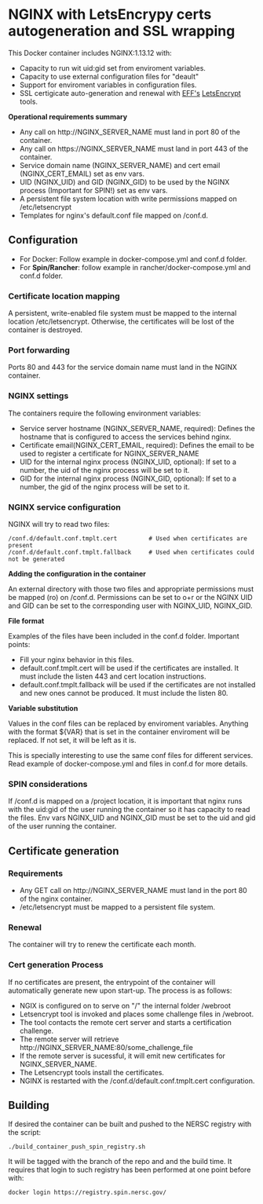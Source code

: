 # NGINX with LetsEncrypy certs autogeneration and SSL wrapping

This Docker container includes NGINX:1.13.12 with:

- Capacity to run wit uid:gid set from enviroment variables.
- Capacity to use external configuration files for "deault"
- Support for enviroment variables in configuration files.
- SSL certigicate auto-generation and renewal with [EFF's](https://www.eff.org/)
[LetsEncrypt](https://letsencrypt.org/) tools.

**Operational requirements summary**

- Any call on http://NGINX_SERVER_NAME must land in port 80 of the container.
- Any call on https://NGINX_SERVER_NAME must land in port 443 of the container.
- Service domain name (NGINX_SERVER_NAME) and cert email (NGINX_CERT_EMAIL) set
as env vars.
- UID (NGINX_UID) and GID (NGINX_GID) to be used by the NGINX process (Important
for SPIN!) set as env vars.
- A persistent file system location with write permissions mapped on
/etc/letsencrypt
- Templates for nginx's default.conf file mapped on /conf.d.

## Configuration

- For Docker: Follow example in docker-compose.yml and conf.d folder.
- For **Spin/Rancher**: follow example in rancher/docker-compose.yml and conf.d
folder.

### Certificate location mapping

A persistent, write-enabled file system must be mapped to the internal location
/etc/letsencrypt. Otherwise, the certificates will be lost of the container
is destroyed. 

### Port forwarding

Ports 80 and 443 for the service domain name must land in the NGINX container.

### NGINX settings

The containers require the following environment variables:

- Service server hostname (NGINX_SERVER_NAME, required): Defines the hostname
that is configured to access the services behind nginx.
- Certificate email(NGINX_CERT_EMAIL, required): Defines the email to be used
to register a certificate for NGINX_SERVER_NAME
- UID for the internal nginx process (NGINX_UID, optional): If set to a number,
the uid of the nginx process will be set to it.
- GID for the internal nginx process (NGINX_GID, optional): If set to a number,
the gid of the nginx process will be set to it.

### NGINX service configuration

NGINX will try to read two files: 
~~~
/conf.d/default.conf.tmplt.cert 		# Used when certificates are present
/conf.d/default.conf.tmplt.fallback     # Used when certificates could not be generated
~~~

**Adding the configuration in the container**

An external directory with those two files and appropriate permissions must be
mapped (ro) on /conf.d. Permissions can be set to o+r or the NGINX UID and GID
can be set to the corresponding user with NGINX_UID, NGINX_GID.

**File format**

Examples of the files have been included in the conf.d folder. Important points:

- Fill your nginx behavior in this files. 
- default.conf.tmplt.cert will be used if the certificates are installed. It
must include the listen 443 and cert location instructions.
- default.conf.tmplt.fallback will be used if the certificates are not installed
and new ones cannot be produced. It must include the listen 80.

**Variable substitution**

Values in the conf files can be replaced by enviroment variables. Anything with
the format ${VAR} that is set in the container enviroment will be replaced. If
not set, it will be left as it is. 

This is specially interesting to use the same conf files for different services.
Read example of docker-compose.yml and files in conf.d for more details.

### SPIN considerations

If /conf.d is mapped on a /project location, it is important that nginx runs
with the uid:gid of the user running the container so it has capacity to read
the files. Env vars NGINX_UID and NGINX_GID must be set to the uid and gid of
the user running the container.

## Certificate generation

### Requirements

- Any GET call on http://NGINX_SERVER_NAME must land in the port 80 of the nginx
container.
- /etc/letsencrypt must be mapped to a persistent file system.

### Renewal

The container will try to renew the certificate each month.

### Cert generation Process

If no certificates are present, the entrypoint of the container will
automatically generate new upon start-up. The process is as follows:

- NGIX is configured on to serve on "/" the internal folder /webroot
- Letsencrypt tool is invoked and places some challenge files in /webroot.
- The tool contacts the remote cert server and starts a certification challenge.
- The remote server will retrieve http://NGINX_SERVER_NAME:80/some_challenge_file
- If the remote server is sucessful, it will emit new certificates for
NGINX_SERVER_NAME.
- The Letsencrypt tools install the certificates.
- NGINX is restarted with the /conf.d/default.conf.tmplt.cert configuration.

## Building

If desired the container can be built and pushed to the NERSC registry with the
script:
~~~
./build_container_push_spin_registry.sh
~~~
It will be tagged with the branch of the repo and and the build time. It
requires that login to such registry has been performed at one point before 
with:
~~~
docker login https://registry.spin.nersc.gov/
~~~